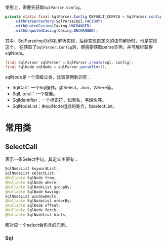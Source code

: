 使用上，需要先获取`SqlParser.Config`。
```java
private static final SqlParser.Config DEFAULT_CONFIG = SqlParser.config()  
	.withParserFactory(SqlParseImpl.FACTORY)  
	.withQuotedCasing(Casing.UNCHANGED)  
	.withUnquotedCasing(Casing.UNCHANGED);
```

其中，SqlParseImpl为SQL解析实现，后续实现自定义的语句解析时，也是实现这个。
在获取了`SqlParser.Config`后，便需要获取parse实例，并可解析获得sqlNode。
```java
final SqlParser sqlParser = SqlParser.create(sql, config);
final SqlNode sqlNode = sqlParser.parseStmt();
```

sqlNode是一个顶级父类，比较常用到的有：
- SqlCall：一个Sql操作，如Select，Join，Where等。
- SqlLiteral：一个常量。
- SqlIdentifier：一个标识符，如表名，字段名等。
- SqlNodeList：由sqlNode组成的集合，如selectList。


# 常用类
## SelectCall
表示一条Select字句。其定义主要有：
```java
SqlNodeList keywordList;  
SqlNodeList selectList;  
@Nullable SqlNode from;  
@Nullable SqlNode where;  
@Nullable SqlNodeList groupBy;  
@Nullable SqlNode having;  
SqlNodeList windowDecls;  
@Nullable SqlNodeList orderBy;  
@Nullable SqlNode offset;  
@Nullable SqlNode fetch;  
@Nullable SqlNodeList hints;
```
都对应一个select会包含的元素。

### Sql